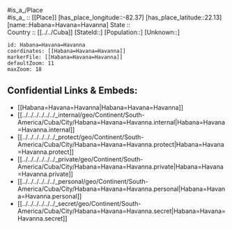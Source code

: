 ﻿---
location: [22.13,-82.37] 
mapzoom: [7,12] 
mapmarker: city 
type: City
tags:
- geo/City


SpocWebEntityId: 30686
isDeleted: false
confidential: public

---
#is_a_/Place  
#is_a_ :: [[Place]] 
[has_place_longitude::-82.37] 
[has_place_latitude::22.13] 
[name::Habana=Havana=Havanna] 
State ::  
Country :: [[../../Cuba]] 
[StateId::] 
[Population::] 
[Unknown::] 


```leaflet
id: Habana=Havana=Havanna
coordinates: [[Habana=Havana=Havanna]] 
markerFile: [[Habana=Havana=Havanna]] 
defaultZoom: 11 
maxZoom: 18
```


## Confidential Links & Embeds: 
- [[Habana=Havana=Havanna|Habana=Havana=Havanna]]  
- [[../../../../../../_internal/geo/Continent/South-America/Cuba/City/Habana=Havana=Havanna.internal|Habana=Havana=Havanna.internal]] 
- [[../../../../../../_protect/geo/Continent/South-America/Cuba/City/Habana=Havana=Havanna.protect|Habana=Havana=Havanna.protect]] 
- [[../../../../../../_private/geo/Continent/South-America/Cuba/City/Habana=Havana=Havanna.private|Habana=Havana=Havanna.private]] 
- [[../../../../../../_personal/geo/Continent/South-America/Cuba/City/Habana=Havana=Havanna.personal|Habana=Havana=Havanna.personal]] 
- [[../../../../../../_secret/geo/Continent/South-America/Cuba/City/Habana=Havana=Havanna.secret|Habana=Havana=Havanna.secret]] 
